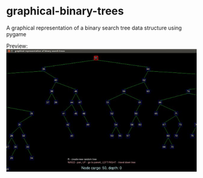 graphical-binary-trees
======================

A graphical representation of a binary search tree data structure using pygame

Preview:
![preview image](btree_preview.jpg)
